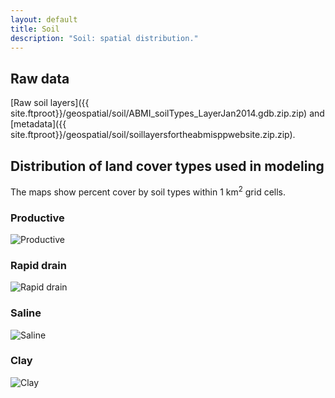 ```yaml
---
layout: default
title: Soil
description: "Soil: spatial distribution."
---
```


## Raw data

[Raw soil layers]({{ site.ftproot}}/geospatial/soil/ABMI_soilTypes_LayerJan2014.gdb.zip.zip) and [metadata]({{ site.ftproot}}/geospatial/soil/soillayersfortheabmisppwebsite.zip.zip).

## Distribution of land cover types used in modeling

The maps show percent cover by soil types within 1 km<sup>2</sup> grid cells.

<div class="col-6 col-sm-6 col-lg-6">
<h3>Productive</h3>
<img src="{{ site.contents }}/geospatial/soil/Productive.png" class="img-responsive" alt="Productive"/>
</div>

<div class="col-6 col-sm-6 col-lg-6">
<h3>Rapid drain</h3>
<img src="{{ site.contents }}/geospatial/soil/RapidDrain.png" class="img-responsive" alt="Rapid drain"/>
</div>

<div class="col-6 col-sm-6 col-lg-6">
<h3>Saline</h3>
<img src="{{ site.contents }}/geospatial/soil/Saline.png" class="img-responsive" alt="Saline"/>
</div>

<div class="col-6 col-sm-6 col-lg-6">
<h3>Clay</h3>
<img src="{{ site.contents }}/geospatial/soil/Clay.png" class="img-responsive" alt="Clay"/>
</div>
